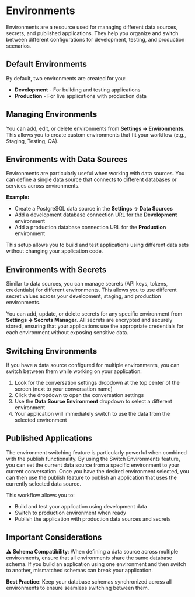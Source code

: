 # Environments

Environments are a resource used for managing different data sources, secrets, and published applications. They help you organize and switch between different configurations for development, testing, and production scenarios.

## Default Environments

By default, two environments are created for you:
- **Development** - For building and testing applications
- **Production** - For live applications with production data

## Managing Environments

You can add, edit, or delete environments from **Settings → Environments**. This allows you to create custom environments that fit your workflow (e.g., Staging, Testing, QA).

## Environments with Data Sources

Environments are particularly useful when working with data sources. You can define a single data source that connects to different databases or services across environments.

**Example:**
- Create a PostgreSQL data source in the **Settings → Data Sources**
- Add a development database connection URL for the **Development** environment
- Add a production database connection URL for the **Production** environment

This setup allows you to build and test applications using different data sets without changing your application code.

## Environments with Secrets

Similar to data sources, you can manage secrets (API keys, tokens, credentials) for different environments. This allows you to use different secret values across your development, staging, and production environments.

You can add, update, or delete secrets for any specific environment from **Settings → Secrets Manager**. All secrets are encrypted and securely stored, ensuring that your applications use the appropriate credentials for each environment without exposing sensitive data.

## Switching Environments

If you have a data source configured for multiple environments, you can switch between them while working on your application:

1. Look for the conversation settings dropdown at the top center of the screen (next to your conversation name)
2. Click the dropdown to open the conversation settings
3. Use the **Data Source Environment** dropdown to select a different environment
4. Your application will immediately switch to use the data from the selected environment

## Published Applications

The environment switching feature is particularly powerful when combined with the publish functionality. By using the Switch Environments feature, you can set the current data source from a specific environment to your current conversation. Once you have the desired environment selected, you can then use the publish feature to publish an application that uses the currently selected data source.

This workflow allows you to:
- Build and test your application using development data
- Switch to production environment when ready
- Publish the application with production data sources and secrets

## Important Considerations

⚠️ **Schema Compatibility**: When defining a data source across multiple environments, ensure that all environments share the same database schema. If you build an application using one environment and then switch to another, mismatched schemas can break your application.

**Best Practice**: Keep your database schemas synchronized across all environments to ensure seamless switching between them.